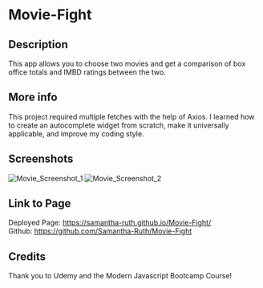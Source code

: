 # Movie-Fight

## Description
This app allows you to choose two movies and get a comparison of box office totals and IMBD ratings between the two.

## More info
This project required multiple fetches with the help of Axios.  I learned how to create an autocomplete widget from scratch, make it universally applicable, and improve my coding style.   

## Screenshots
![Movie_Screenshot_1](https://github.com/Samantha-Ruth/Movie-Fight/assets/64170123/f12d8c1a-dffb-46e0-a430-93b442b82098)
![Movie_Screenshot_2](https://github.com/Samantha-Ruth/Movie-Fight/assets/64170123/e9b5048e-4033-4261-99e6-a7646630991f)



## Link to Page
Deployed Page: https://samantha-ruth.github.io/Movie-Fight/
<br />
Github: https://github.com/Samantha-Ruth/Movie-Fight

## Credits
Thank you to Udemy and the Modern Javascript Bootcamp Course! 
